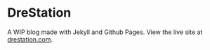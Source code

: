# DreStation
A WIP blog made with Jekyll and Github Pages.
View the live site at [drestation.com](http://drestation.com "drestation.com").